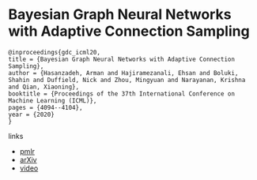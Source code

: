 # Bayesian Graph Neural Networks with Adaptive Connection Sampling

```
@inproceedings{gdc_icml20,
title = {Bayesian Graph Neural Networks with Adaptive Connection Sampling},
author = {Hasanzadeh, Arman and Hajiramezanali, Ehsan and Boluki, Shahin and Duffield, Nick and Zhou, Mingyuan and Narayanan, Krishna and Qian, Xiaoning},
booktitle = {Proceedings of the 37th International Conference on Machine Learning (ICML)},
pages = {4094--4104},
year = {2020}
}
```

links
- [pmlr](http://proceedings.mlr.press/v119/hasanzadeh20a.html)
- [arXiv](https://arxiv.org/abs/2006.04064)
- [video](https://slideslive.com/38928485)
